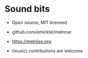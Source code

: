 # Sound bits

- Open source, MIT licensed

- github.com/emicklei/melrose

- https://melrōse.org

- (music) contributions are welcome
